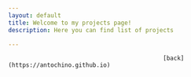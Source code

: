 ```yaml
---
layout: default
title: Welcome to my projects page!
description: Here you can find list of projects

---
```

                                                [back](https://antochino.github.io)
